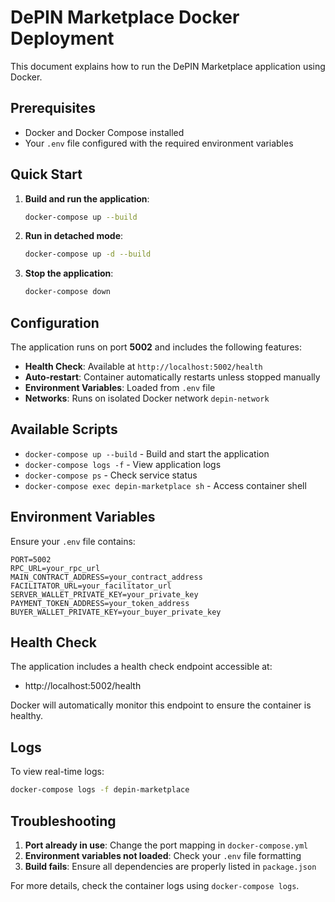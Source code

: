 # DePIN Marketplace Docker Deployment

This document explains how to run the DePIN Marketplace application using Docker.

## Prerequisites

- Docker and Docker Compose installed
- Your `.env` file configured with the required environment variables

## Quick Start

1. **Build and run the application**:
   ```bash
   docker-compose up --build
   ```

2. **Run in detached mode**:
   ```bash
   docker-compose up -d --build
   ```

3. **Stop the application**:
   ```bash
   docker-compose down
   ```

## Configuration

The application runs on port **5002** and includes the following features:

- **Health Check**: Available at `http://localhost:5002/health`
- **Auto-restart**: Container automatically restarts unless stopped manually
- **Environment Variables**: Loaded from `.env` file
- **Networks**: Runs on isolated Docker network `depin-network`

## Available Scripts

- `docker-compose up --build` - Build and start the application
- `docker-compose logs -f` - View application logs
- `docker-compose ps` - Check service status
- `docker-compose exec depin-marketplace sh` - Access container shell

## Environment Variables

Ensure your `.env` file contains:

```env
PORT=5002
RPC_URL=your_rpc_url
MAIN_CONTRACT_ADDRESS=your_contract_address
FACILITATOR_URL=your_facilitator_url
SERVER_WALLET_PRIVATE_KEY=your_private_key
PAYMENT_TOKEN_ADDRESS=your_token_address
BUYER_WALLET_PRIVATE_KEY=your_buyer_private_key
```

## Health Check

The application includes a health check endpoint accessible at:
- http://localhost:5002/health

Docker will automatically monitor this endpoint to ensure the container is healthy.

## Logs

To view real-time logs:
```bash
docker-compose logs -f depin-marketplace
```

## Troubleshooting

1. **Port already in use**: Change the port mapping in `docker-compose.yml`
2. **Environment variables not loaded**: Check your `.env` file formatting
3. **Build fails**: Ensure all dependencies are properly listed in `package.json`

For more details, check the container logs using `docker-compose logs`.